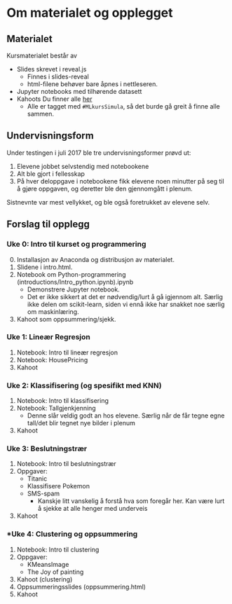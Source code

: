 
# Om materialet og opplegget

## Materialet

Kursmaterialet består av

* Slides skrevet i reveal.js
    * Finnes i slides-reveal
    * html-filene behøver bare åpnes i nettleseren.
* Jupyter notebooks med tilhørende datasett
* Kahoots Du finner alle [her](https://create.kahoot.it/#public/kahoots?filter=1&tags=%23MLkursSimula)
    * Alle er tagget med `#MLkursSimula`, så det burde gå greit å finne alle sammen.

## Undervisningsform

Under testingen i juli 2017 ble tre undervisningsformer prøvd ut:
1. Elevene jobbet selvstendig med notebookene
2. Alt ble gjort i fellesskap
3. På hver deloppgave i notebookene fikk elevene noen minutter på seg til å
    gjøre oppgaven, og deretter ble den gjennomgått i plenum.

Sistnevnte var mest vellykket, og ble også foretrukket av elevene selv.

## Forslag til opplegg

### **Uke 0:** Intro til kurset og programmering
0. Installasjon av Anaconda og distribusjon av materialet.
1. Slidene i intro.html.
2. Notebook om Python-programmering (introductions/Intro_python.ipynb).ipynb
    * Demonstrere Jupyter notebook.
    * Det er ikke sikkert at det er nødvendig/lurt å gå igjennom alt. Særlig ikke delen om scikit-learn, siden vi ennå ikke har snakket noe særlig om maskinlæring.
3. Kahoot som oppsummering/sjekk.


### **Uke 1:** Lineær Regresjon
1. Notebook: Intro til lineær regresjon
2. Notebook: HousePricing
3. Kahoot

### **Uke 2:** Klassifisering (og spesifikt med KNN)
1. Notebook: Intro til klassifisering
2. Notebook: Tallgjenkjenning
    * Denne slår veldig godt an hos elevene. Særlig når de får tegne egne tall/det blir tegnet nye bilder i plenum
3. Kahoot

### **Uke 3:** Beslutningstrær
1. Notebook: Intro til beslutningstrær
2. Oppgaver:
    * Titanic
    * Klassifisere Pokemon
    * SMS-spam
        * Kanskje litt vanskelig å forstå hva som foregår her. Kan være lurt å sjekke at alle henger med underveis
3. Kahoot

### ***Uke 4:** Clustering og oppsummering
1. Notebook: Intro til clustering
2. Oppgaver:
    * KMeansImage
    * The Joy of painting
3. Kahoot (clustering)
4. Oppsummeringsslides (oppsummering.html)
5. Kahoot

